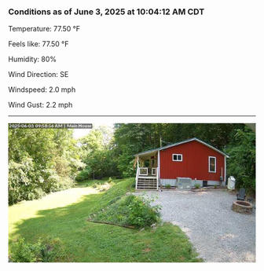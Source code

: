 ### Conditions as of June 3, 2025 at 10:04:12 AM CDT 

Temperature: 77.50 &deg;F

Feels like: 77.50 &deg;F

Humidity: 80%

Wind Direction: SE

Windspeed: 2.0 mph

Wind Gust: 2.2 mph

---

<img src="./images/latest.jpeg"/>

